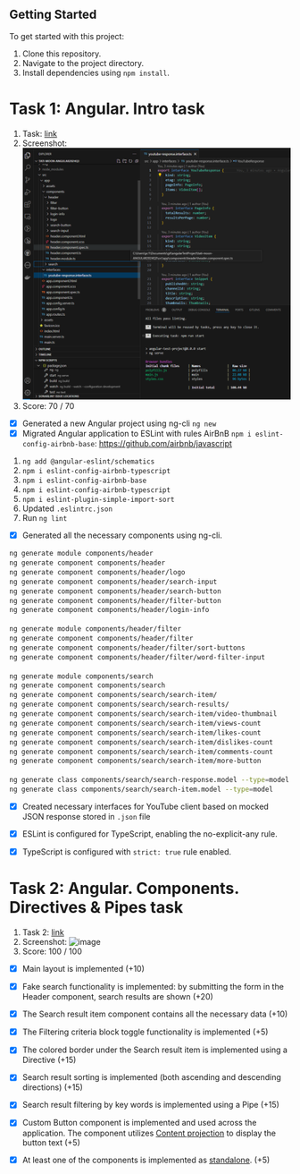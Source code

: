 ## Getting Started

To get started with this project:

1. Clone this repository.
2. Navigate to the project directory.
3. Install dependencies using `npm install`.

# Task 1: Angular. Intro task

1. Task: [link](https://github.com/rolling-scopes-school/tasks/blob/master/tasks/angular/intro.md)
2. Screenshot:
![image](img/1.1.png)
3. Score: 70 / 70

- [x] Generated a new Angular project using ng-cli `ng new`
- [x] Migrated Angular application to ESLint with rules AirBnB `npm i eslint-config-airbnb-base`: https://github.com/airbnb/javascript

1. `ng add @angular-eslint/schematics`
2. `npm i eslint-config-airbnb-typescript`
3. `npm i eslint-config-airbnb-base`
4. `npm i eslint-config-airbnb-typescript`
5. `npm i eslint-plugin-simple-import-sort`
6. Updated `.eslintrc.json`
7. Run `ng lint`

- [x] Generated all the necessary components using ng-cli.

```bash
ng generate module components/header
ng generate component components/header
ng generate component components/header/logo
ng generate component components/header/search-input
ng generate component components/header/search-button
ng generate component components/header/filter-button
ng generate component components/header/login-info

ng generate module components/header/filter
ng generate component components/header/filter
ng generate component components/header/filter/sort-buttons
ng generate component components/header/filter/word-filter-input

ng generate module components/search
ng generate component components/search
ng generate component components/search/search-item/
ng generate component components/search/search-results/
ng generate component components/search/search-item/video-thumbnail
ng generate component components/search/search-item/views-count
ng generate component components/search/search-item/likes-count
ng generate component components/search/search-item/dislikes-count
ng generate component components/search/search-item/comments-count
ng generate component components/search/search-item/more-button

ng generate class components/search/search-response.model --type=model
ng generate class components/search/search-item.model --type=model
```

- [x] Created necessary interfaces for YouTube client based on mocked JSON response stored in `.json` file
- [x] ESLint is configured for TypeScript, enabling the no-explicit-any rule.
- [x] TypeScript is configured with `strict: true` rule enabled.


# Task 2: Angular. Components. Directives & Pipes task

1. Task 2: [link](https://github.com/rolling-scopes-school/tasks/blob/master/tasks/angular/components-directives-pipes.md)
2. Screenshot:
![image](img/2.1.pmg)
3. Score: 100 /  100
- [x] Main layout is implemented (+10)
- [x] Fake search functionality is implemented: by submitting the form in the Header component, search results are shown (+20)
- [x] The Search result item component contains all the necessary data (+10)
- [x] The Filtering criteria block toggle functionality is implemented (+5)
- [x] The colored border under the Search result item is implemented using a Directive (+15)
- [x] Search result sorting is implemented (both ascending and descending directions) (+15)
- [x] Search result filtering by key words is implemented using a Pipe (+15)
- [x] Custom Button component is implemented and used across the application. The component utilizes [Content projection](https://angular.dev/guide/components/content-projection) to display the button text (+5)
- [x]  At least one of the components is implemented as [standalone](https://angular.dev/guide/components/importing). (+5)


